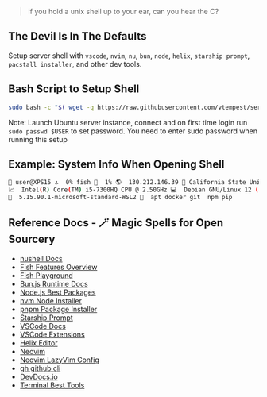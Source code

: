 
> If you hold a unix shell up to your ear, can you hear the C?

## The Devil Is In The Defaults

Setup server shell with `vscode`, `nvim`, `nu`, `bun`, `node`, `helix`, `starship prompt`, `pacstall installer`,  and other dev tools. 

## Bash Script to Setup Shell 

```bash
sudo bash -c "$( wget -q https://raw.githubusercontent.com/vtempest/server-shell-setup/refs/heads/master/install-shell.sh -O -)"
```

Note: Launch Ubuntu server instance, connect and on first time login run `sudo passwd $USER` to set password. You need to enter sudo password when running this setup

## Example: System Info When Opening Shell

```bash
👤 user@XPS15 🔝  0% fish 📁  1% 🌎  130.212.146.39 👮 California State University 
📈  Intel(R) Core(TM) i5-7300HQ CPU @ 2.50GHz 💻  Debian GNU/Linux 12 (bookworm) 
🔧  5.15.90.1-microsoft-standard-WSL2 🚀  apt docker git  npm pip
```
## Reference Docs - 🪄 Magic Spells for Open Sourcery 

- [nushell Docs](https://www.nushell.sh/book/)
- [Fish Features Overview](https://medium.com/the-glitcher/fish-shell-3ec1a6cc6128)
- [Fish Playground](https://rootnroll.com/d/fish-shell/)
- [Bun.js Runtime Docs](https://bun.sh/docs)
- [Node.js Best Packages](https://github.com/sindresorhus/awesome-nodejs)
- [nvm Node Installer](https://github.com/nvm-sh/nvm)
- [pnpm Package Installer](https://pnpm.io/pnpm-cli)
- [Starship Prompt](https://starship.rs/guide/#%F0%9F%9A%80-installation)
- [VSCode Docs](https://code.visualstudio.com/docs)
- [VSCode Extensions](https://marketplace.visualstudio.com/search?target=VSCode&category=All%20categories&sortBy=Installs)
- [Helix Editor](https://docs.helix-editor.com)
- [Neovim](https://github.com/neovim/neovim)
- [Neovim LazyVim Config](https://www.lazyvim.org/keymaps)
- [gh github cli](https://cli.github.com/manual/gh) 
- [DevDocs.io](https://devdocs.io/)
- [Terminal Best Tools](https://github.com/k4m4/terminals-are-sexy)



